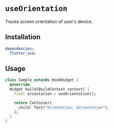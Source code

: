 # `useOrientation`

Tracks screen orientation of user's device.

## Installation

```yaml
dependencies:
  flutter_use: 
```

## Usage

```dart
class Sample extends HookWidget {
  @override
  Widget build(BuildContext context) {
    final orientation = useOrientation();

    return Container(
      child: Text("Orientation: $orientation"),
    );
  }
}
```
